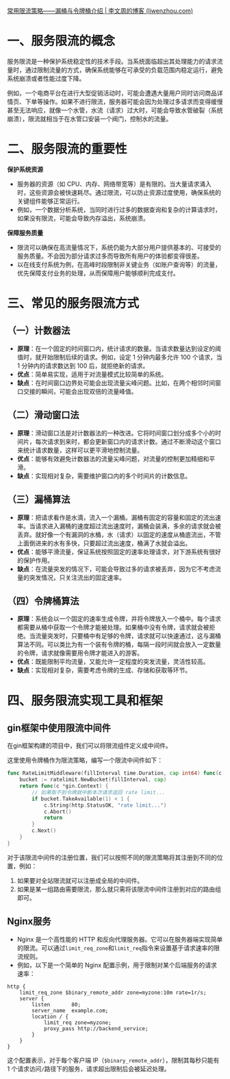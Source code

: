 [常用限流策略——漏桶与令牌桶介绍 | 李文周的博客 (liwenzhou.com)](https://www.liwenzhou.com/posts/Go/ratelimit/)

# 一、服务限流的概念

服务限流是一种保护系统稳定性的技术手段。当系统面临超出其处理能力的请求流量时，通过限制流量的方式，确保系统能够在可承受的负载范围内稳定运行，避免系统崩溃或者性能过度下降。

例如，一个电商平台在进行大型促销活动时，可能会遭遇大量用户同时访问商品详情页、下单等操作。如果不进行限流，服务器可能会因为处理过多请求而变得缓慢甚至无法响应，就像一个水管，水流（请求）过大时，可能会导致水管破裂（系统崩溃），限流就相当于在水管口安装一个阀门，控制水的流量。

# 二、服务限流的重要性

**保护系统资源**

- 服务器的资源（如 CPU、内存、网络带宽等）是有限的。当大量请求涌入时，这些资源会被快速耗尽。通过限流，可以防止资源过度使用，确保系统的关键组件能够正常运行。
- 例如，一个数据分析系统，当同时进行过多的数据查询和复杂的计算请求时，如果没有限流，可能会导致内存溢出，系统崩溃。

**保障服务质量**

- 限流可以确保在高流量情况下，系统仍能为大部分用户提供基本的、可接受的服务质量。不会因为部分请求过多而导致所有用户的体验都变得很差。
- 以在线支付系统为例，在高峰时段限制非关键业务（如账户查询等）的流量，优先保障支付业务的处理，从而保障用户能够顺利完成支付。

# 三、常见的服务限流方式

## （一）计数器法

- **原理**：在一个固定的时间窗口内，统计请求的数量。当请求数量达到设定的阈值时，就开始限制后续的请求。例如，设定 1 分钟内最多允许 100 个请求，当 1 分钟内的请求数达到 100 后，就拒绝新的请求。
- **优点**：简单易实现，适用于对流量模式比较简单的系统。
- **缺点**：在时间窗口边界处可能会出现流量尖峰问题。比如，在两个相邻时间窗口交接的瞬间，可能会出现双倍的流量峰值。

## （二）滑动窗口法

- **原理**：滑动窗口法是对计数器法的一种改进。它将时间窗口划分成多个小的时间片，每次请求到来时，都会更新窗口内的请求计数。通过不断滑动这个窗口来统计请求数量，这样可以更平滑地控制流量。
- **优点**：能够有效避免计数器法的流量尖峰问题，对流量的控制更加精细和平滑。
- **缺点**：实现相对复杂，需要维护窗口内的多个时间片的计数信息。

## （三）漏桶算法

- **原理**：把请求看作是水滴，流入一个漏桶。漏桶有固定的容量和固定的流出速率。当请求进入漏桶的速度超过流出速度时，漏桶会装满，多余的请求就会被丢弃。就好像一个有漏洞的水桶，水（请求）以固定的速度从桶底流出，不管上面倒进来的水有多快，只要超过流出速度，桶满了水就会溢出。
- **优点**：能够平滑流量，保证系统按照固定的速率处理请求，对下游系统有很好的保护作用。
- **缺点**：在流量突发的情况下，可能会导致过多的请求被丢弃，因为它不考虑流量的突发情况，只关注流出的固定速率。

## （四）令牌桶算法

- **原理**：系统会以一个固定的速率生成令牌，并将令牌放入一个桶中。每个请求都需要从桶中获取一个令牌才能被处理。如果桶中没有令牌，请求就会被拒绝。当流量突发时，只要桶中有足够的令牌，请求就可以快速通过，这与漏桶算法不同。可以类比为有一个装有令牌的桶，每隔一段时间就会放入一定数量的令牌，请求就像需要用令牌才能进入的游客。
- **优点**：既能限制平均流量，又能允许一定程度的突发流量，灵活性较高。
- **缺点**：实现相对复杂，需要考虑令牌的生成、存储和获取等环节。

# 四、服务限流实现工具和框架

## gin框架中使用限流中间件

在gin框架构建的项目中，我们可以将限流组件定义成中间件。

这里使用令牌桶作为限流策略，编写一个限流中间件如下：

```go
func RateLimitMiddleware(fillInterval time.Duration, cap int64) func(c *gin.Context) {
	bucket := ratelimit.NewBucket(fillInterval, cap)
	return func(c *gin.Context) {
		// 如果取不到令牌就中断本次请求返回 rate limit...
		if bucket.TakeAvailable(1) < 1 {
			c.String(http.StatusOK, "rate limit...")
			c.Abort()
			return
		}
		c.Next()
	}
}
```

对于该限流中间件的注册位置，我们可以按照不同的限流策略将其注册到不同的位置，例如：

1. 如果要对全站限流就可以注册成全局的中间件。
2. 如果是某一组路由需要限流，那么就只需将该限流中间件注册到对应的路由组即可。

## Nginx服务

- Nginx 是一个高性能的 HTTP 和反向代理服务器。它可以在服务器端实现简单的限流。可以通过`limit_req_zone`和`limit_req`指令来设置基于请求速率的限流规则。
- 例如，以下是一个简单的 Nginx 配置示例，用于限制对某个后端服务的请求速率：

```nginx
http {
    limit_req_zone $binary_remote_addr zone=myzone:10m rate=1r/s;
    server {
        listen       80;
        server_name  example.com;
        location / {
            limit_req zone=myzone;
            proxy_pass http://backend_service;
        }
    }
}
```

这个配置表示，对于每个客户端 IP（`$binary_remote_addr`），限制其每秒只能有 1 个请求访问`/`路径下的服务，请求超出限制后会被延迟处理。